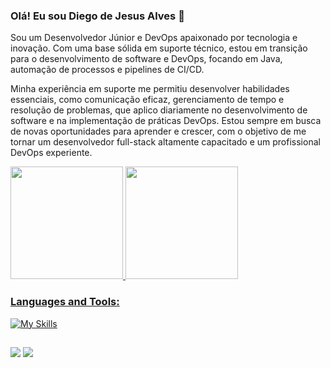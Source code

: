 ### Olá! Eu sou Diego de Jesus Alves 👋

Sou um Desenvolvedor Júnior e DevOps apaixonado por tecnologia e inovação. Com uma base sólida em suporte técnico, estou em transição para o desenvolvimento de software e DevOps, focando em Java, automação de processos e pipelines de CI/CD.

Minha experiência em suporte me permitiu desenvolver habilidades essenciais, como comunicação eficaz, gerenciamento de tempo e resolução de problemas, que aplico diariamente no desenvolvimento de software e na implementação de práticas DevOps. Estou sempre em busca de novas oportunidades para aprender e crescer, com o objetivo de me tornar um desenvolvedor full-stack altamente capacitado e um profissional DevOps experiente.

<div>
  <a href="https://github.com/Djalves424">
  <img height="180em" src="https://github-readme-stats-eight-theta.vercel.app/api?username=Djalves424&show_icons=true&theme=chartreuse-dark&include_all_commits=true&count_private=true"/>
  <img height="180em" src="https://github-readme-stats-eight-theta.vercel.app/api/top-langs/?username=Djalves424&layout=compact&langs_count=8&theme=chartreuse-dark"/>
<div>
  

### Languages and Tools:
![My Skills](https://skillicons.dev/icons?i=java,spring,mysql,postgres,mongodb,docker,git,github,vscode,eclipse,idea,postman)

  
    
</div>
  
  ##
  
  <div> 
  <a href="https://instagram.com/diego.jalves.1" target="_blank"><img src="https://img.shields.io/badge/-Instagram-%23E4405F?style=for-the-badge&logo=instagram&logoColor=white" target="_blank"></a>
  <a href="https://www.linkedin.com/in/diego-de-jesus-alves-474513119/" target="_blank"><img src="https://img.shields.io/badge/-LinkedIn-%230077B5?style=for-the-badge&logo=linkedin&logoColor=white" target="_blank"></a> 
  
</div>
